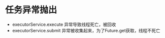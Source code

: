# 任务异常抛出

* executorService.execute 异常导致线程死亡，被回收
* executorService.submit 异常被收集起来，为了Future.get获取，线程不死亡
